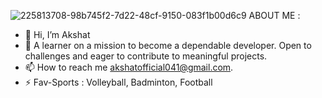 ![225813708-98b745f2-7d22-48cf-9150-083f1b00d6c9](https://github.com/Akshat041/Akshat041/assets/132469517/79d16497-03fe-4ea9-ab19-5d4d8688d092)
ABOUT ME :
- 👋 Hi, I’m Akshat
- 🎯 A learner on a mission to become a dependable developer. Open to challenges and eager to contribute to meaningful projects.
- 📫 How to reach me akshatofficial041@gmail.com.
- ⚡ Fav-Sports : Volleyball, Badminton, Football

<!---
Akshat041/Akshat041 is a ✨ special ✨ repository because its `README.md` (this file) appears on your GitHub profile.
You can click the Preview link to take a look at your changes.
--->
